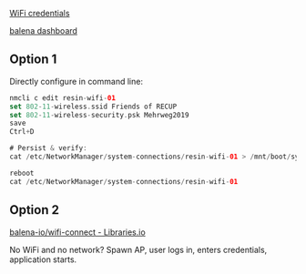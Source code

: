 [WiFi credentials](https://docs.google.com/spreadsheets/d/1fxOnDAjdgBHVEWAiKoMlgeWc3GfHEfS2byUZAF6_glQ/edit#gid=0)

[balena dashboard](https://dashboard.balena-cloud.com/login)

## Option 1

Directly configure in command line:

```swift
nmcli c edit resin-wifi-01
set 802-11-wireless.ssid Friends of RECUP
set 802-11-wireless-security.psk Mehrweg2019
save
Ctrl+D

# Persist & verify:
cat /etc/NetworkManager/system-connections/resin-wifi-01 > /mnt/boot/system-connections/resin-wifi-01

reboot
cat /etc/NetworkManager/system-connections/resin-wifi-01
```

## Option 2

[balena-io/wifi-connect - Libraries.io](https://libraries.io/github/balena-io/wifi-connect)

No WiFi and no network? Spawn AP, user logs in, enters credentials, application starts.



